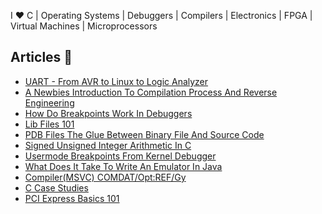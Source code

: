 I ❤️ C | Operating Systems | Debuggers | Compilers | Electronics | FPGA | Virtual Machines | Microprocessors

## Articles 🌱

- [UART - From AVR to Linux to Logic Analyzer](https://github.com/vineelkovvuri/vineelkovvuri/blob/master/articles/UART-From-AVR-to-Linux-to-Logic-Analyzer/Readme.md)
- [A Newbies Introduction To Compilation Process And Reverse Engineering](https://github.com/vineelkovvuri/vineelkovvuri/blob/master/articles/a-newbies-introduction-to-compilation-process-and-reverse-engineering/Readme.md)
- [How Do Breakpoints Work In Debuggers](https://github.com/vineelkovvuri/vineelkovvuri/blob/master/articles/How-Do-Breakpoints-Work-In-Debuggers/Readme.md)
- [Lib Files 101](https://github.com/vineelkovvuri/vineelkovvuri/blob/master/articles/Lib-Files-101/Readme.md)
- [PDB Files The Glue Between Binary File And Source Code](https://github.com/vineelkovvuri/vineelkovvuri/blob/master/articles/PDB-Files-The-glue-between-the-binary-file-and-source-code/Readme.md)
- [Signed Unsigned Integer Arithmetic In C](https://github.com/vineelkovvuri/vineelkovvuri/blob/master/articles/Signed-Unsigned-Integer-Arithmetic-in-C/Readme.md)
- [Usermode Breakpoints From Kernel Debugger](https://github.com/vineelkovvuri/vineelkovvuri/blob/master/articles/Usermode-Breakpoints-From-KD/Readme.md)
- [What Does It Take To Write An Emulator In Java](https://github.com/vineelkovvuri/vineelkovvuri/blob/master/articles/What-Does-It-Take-To-Write-An-Emulator-In-Java/Readme.md)
- [Compiler(MSVC) COMDAT/Opt:REF/Gy](https://github.com/vineelkovvuri/vineelkovvuri/blob/master/articles/Compiler(MSVC)_COMDAT_OptREF_Gy/Readme.md)
- [C Case Studies](https://github.com/vineelkovvuri/vineelkovvuri/blob/master/articles/C-Case-Studies/Readme.md)
- [PCI Express Basics 101](https://github.com/vineelkovvuri/vineelkovvuri/blob/master/articles/PCI-Express-Basics-101/Readme.md)

<!--
**vineelkovvuri/vineelkovvuri** is a ✨ _special_ ✨ repository because its `README.md` (this file) appears on your GitHub profile.

Here are some ideas to get you started:

- 🔭 I’m currently working on ...
- 🌱 I’m currently learning ...
- 👯 I’m looking to collaborate on ...
- 🤔 I’m looking for help with ...
- 💬 Ask me about ...
- 📫 How to reach me: ...
- 😄 Pronouns: ...
- ⚡ Fun fact: ...
-->
